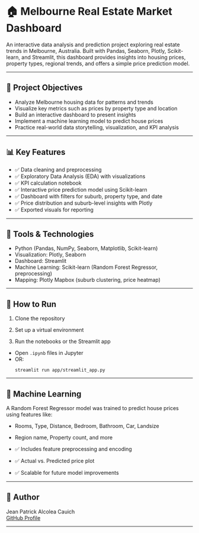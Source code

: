 # 🏠 Melbourne Real Estate Market Dashboard

An interactive data analysis and prediction project exploring real estate trends in Melbourne, Australia. Built with Pandas, Seaborn, Plotly, Scikit-learn, and Streamlit, this dashboard provides insights into housing prices, property types, regional trends, and offers a simple price prediction model.

---


## 🧠 Project Objectives

- Analyze Melbourne housing data for patterns and trends
- Visualize key metrics such as prices by property type and location
- Build an interactive dashboard to present insights
- Implement a machine learning model to predict house prices
- Practice real-world data storytelling, visualization, and KPI analysis

---

## 📊 Key Features

- ✅ Data cleaning and preprocessing
- ✅ Exploratory Data Analysis (EDA) with visualizations
- ✅ KPI calculation notebook
- ✅ Interactive price prediction model using Scikit-learn
- ✅ Dashboard with filters for suburb, property type, and date
- ✅ Price distribution and suburb-level insights with Plotly
- ✅ Exported visuals for reporting

---

## 🔧 Tools & Technologies

- Python (Pandas, NumPy, Seaborn, Matplotlib, Scikit-learn)
- Visualization: Plotly, Seaborn
- Dashboard: Streamlit
- Machine Learning: Scikit-learn (Random Forest Regressor, preprocessing)
- Mapping: Plotly Mapbox (suburb clustering, price heatmap)

---

## 📂 How to Run

1. Clone the repository  

2. Set up a virtual environment  

3. Run the notebooks or the Streamlit app  
- Open `.ipynb` files in Jupyter
- OR:  
  ```
  streamlit run app/streamlit_app.py
  ```

---


## 🧠 Machine Learning

A Random Forest Regressor model was trained to predict house prices using features like:

- Rooms, Type, Distance, Bedroom, Bathroom, Car, Landsize

- Region name, Property count, and more

- ✅ Includes feature preprocessing and encoding
- ✅ Actual vs. Predicted price plot
- ✅ Scalable for future model improvements

---

## 📌 Author

Jean Patrick Alcolea Cauich  
[GitHub Profile](https://github.com/Jean-Patrick-Alcolea)

---

